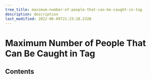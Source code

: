 ```yaml
---
tree_title: maximum-number-of-people-that-can-be-caught-in-tag
description: description
last_modified: 2022-06-09T21:23:28.2328
---
```


# Maximum Number of People That Can Be Caught in Tag

## Contents
